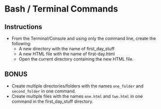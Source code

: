# Bash / Terminal Commands

## Instructions

- From the Terminal/Console and using only the command line, create the following:
  - A new directory with the name of first_day_stuff
  - A new HTML file with the name of first-day.html
  - Open the current directory containing the new HTML file.

## BONUS

- Create multiple directories/folders with the names `one_folder` and `second_folder` in one command.
- Create multiple files with the names `one.html` and `two.html` in one command in the first_day_stuff directory.
